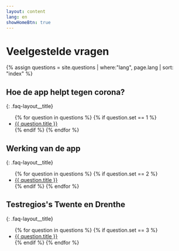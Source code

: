 ```yaml
---
layout: content
lang: en
showHomeBtn: true
---
```


# Veelgestelde vragen


{% assign questions = site.questions | where:"lang", page.lang | sort: "index"  %}

## Hoe de app helpt tegen corona?
{: .faq-layout__title}

<div class="faq-layout__contents __overview">
    <ul class="faq-layout-contents__list">
    {% for question in questions %}
        {% if question.set == 1 %}
            <li>
                <a class="faq-layout__item" href="{{ question.url }}" id="faq-{{ question.index }}">
                    {{ question.title }}
                </a>
            </li>
          {% endif %}
    {% endfor %}
    </ul>
</div>


## Werking van de app
{: .faq-layout__title}

<div class="faq-layout__contents __overview">
    <ul class="faq-layout-contents__list">
    {% for question in questions %}
        {% if question.set == 2 %}
            <li>
                <a class="faq-layout__item" href="{{ question.url }}" id="faq-{{ question.index }}">
                    {{ question.title }}
                </a>
            </li>
          {% endif %}
    {% endfor %}
    </ul>
</div>


## Testregios's Twente en Drenthe
{: .faq-layout__title}

<div class="faq-layout__contents __overview">
    <ul class="faq-layout-contents__list">
    {% for question in questions %}
        {% if question.set == 3 %}
            <li>
                <a class="faq-layout__item" href="{{ question.url }}" id="faq-{{ question.index }}">
                    {{ question.title }}
                </a>
            </li>
          {% endif %}
    {% endfor %}
    </ul>
</div>
